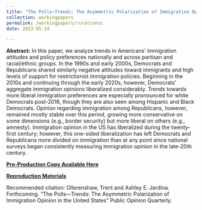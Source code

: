 ```yaml
---
title: "The Polls—Trends: The Asymmetric Polarization of Immigration Opinion in the United States"
collection: workingpapers
permalink: /workingpapers/ruralconsc
date: 2023-05-24

---
```

**Abstract:** In this paper, we analyze trends in Americans’ immigration attitudes and policy preferences nationally and across partisan and racial/ethnic groups. In the 1990s and early 2000s, Democrats and Republicans shared similarly negative attitudes toward immigrants and high levels of support for restrictionist immigration policies. Beginning in the 2010s and continuing through the early 2020s, however, Democrats’ aggregate immigration opinions liberalized considerably. Trends towards more liberal immigration preferences are especially pronounced for white Democrats post-2016, though they are also seen among Hispanic and Black Democrats. Opinion regarding immigration among Republicans, however, remained mostly stable over this period, growing more conservative on some dimensions (e.g., border security) but more liberal on others (e.g., amnesty). Immigration opinion in the US has liberalized during the twenty-first century; however, this one-sided liberalization has left Democrats and Republicans more divided on immigration than at any point since national surveys began consistently measuring immigration opinion in the late-20th century. 

[**Pre-Production Copy Available Here**](https://trentoll.github.io/files/2023_immigration_polltrend.pdf)

[**Reproduction Materials**](https://doi.org/10.7910/DVN/YESULC)

Recommended citation: Ollerenshaw, Trent and Ashley E. Jardina. Forthcoming. “The Polls—Trends: The Asymmetric Polarization of Immigration Opinion in the United States” Public Opinion Quarterly.


